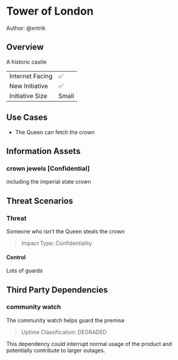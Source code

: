 # Tower of London

Author: @xntrik

## Overview

A historic castle

|    |    |
| -- | -- |
| Internet Facing | ✅  |
| New Initiative | ✅  |
| Initiative Size | Small |

## Use Cases

* The Queen can fetch the crown

## Information Assets

### crown jewels [Confidential]

including the imperial state crown


## Threat Scenarios

### Threat

Someone who isn't the Queen steals the crown

> Impact Type: Confidentiality


#### Control

Lots of guards
## Third Party Dependencies

### community watch

The community watch helps guard the premise

> Uptime Classification: DEGRADED

This dependency could interrupt normal usage of the product and potentially contribute to larger outages.


